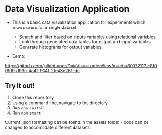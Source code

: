 # Data Visualization Application

- This is a basic data visualization application for experiments which allows users for a single dataset:
  - Search and filter based on inputs variables using relational variables
  - Look through generated data tables for output and input variables
  - Generate histograms for output variables.
 
- Demo:

https://github.com/juliabturner/DataVisualizationView/assets/60072112/c8f0f8d9-d93c-4a4f-934f-2fe43c261edc

## Try it out!

1. Clone this repository
2. Using a command line, navigate to the directory
3. Run `npm install`
4. Run `npm start`

Current .json formatting can be found in the assets folder - code can be changed to accomodate different datasets.
